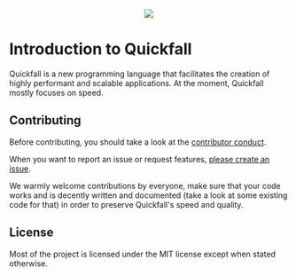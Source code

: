 <div align="center">
<img src="https://avatars.githubusercontent.com/u/186870998?s=200&v=4">
</div>

# Introduction to Quickfall

Quickfall is a new programming language that facilitates the creation of highly performant and scalable applications. At the moment, Quickfall mostly focuses on speed.

## Contributing

Before contributing, you should take a look at the [contributor conduct](https://github.com/Quickfall/quickfall/blob/master/CODE_OF_CONDUCT.md).

When you want to report an issue or request features, [please create an issue](https://github.com/Quickfall/quickfall/issues). 

We warmly welcome contributions by everyone, make sure that your code works and is decently written and documented (take a look at some existing code for that) in order to preserve Quickfall's speed and quality.

## License
Most of the project is licensed under the MIT license except when stated otherwise.